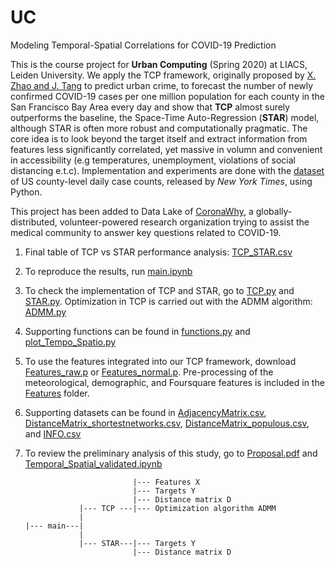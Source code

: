 # UC
Modeling Temporal-Spatial Correlations for COVID-19 Prediction

This is the course project for **Urban Computing** (Spring 2020) at LIACS, Leiden University. We apply the TCP framework, originally proposed by [X. Zhao and J. Tang](https://doi.org/10.1145/3132847.3133024) to predict urban crime, to forecast the number of newly confirmed COVID-19 cases per one million population for each county in the San Francisco Bay Area every day and show that **TCP** almost surely outperforms the baseline, the Space-Time Auto-Regression (**STAR**) model, although STAR is often more robust and computationally pragmatic. The core idea is to look beyond the target itself and extract information from features less significantly correlated, yet massive in volumn and convenient in accessibility (e.g temperatures, unemployment, violations of social distancing e.t.c). Implementation and experiments are done with the [dataset](https://query.data.world/s/7ifvvpyy23sa2fciuvcygehakxlnnv) of US county-level daily case counts, released by *New York Times*, using Python.

This project has been added to Data Lake of [CoronaWhy](https://www.coronawhy.org/), a globally-distributed, volunteer-powered research organization trying to assist the medical community to answer key questions related to COVID-19.

1. Final table of TCP vs STAR performance analysis: [TCP_STAR.csv](https://github.com/PawinData/UC/blob/SFBA/TCP_STAR.csv)

2. To reproduce the results, run [main.ipynb](https://github.com/PawinData/UC/blob/SFBA/main.ipynb)

3. To check the implementation of TCP and STAR, go to [TCP.py](https://github.com/PawinData/UC/blob/SFBA/TCP.py) and [STAR.py](https://github.com/PawinData/UC/blob/SFBA/STAR.py). Optimization in TCP is carried out with the ADMM algorithm: [ADMM.py](https://github.com/PawinData/UC/blob/SFBA/ADMM.py)

4. Supporting functions can be found in [functions.py](https://github.com/PawinData/UC/blob/SFBA/functions.py) and [plot_Tempo_Spatio.py](https://github.com/PawinData/UC/blob/SFBA/plot_Tempo_Spatio.py)

5. To use the features integrated into our TCP framework, download [Features_raw.p](https://github.com/PawinData/UC/blob/SFBA/FEATURES_raw.p) or [Features_normal.p](https://github.com/PawinData/UC/blob/SFBA/FEATURES_normal.p). Pre-processing of the meteorological, demographic, and Foursquare features is included in the [Features](https://github.com/PawinData/UC/tree/SFBA/Features) folder.

6. Supporting datasets can be found in [AdjacencyMatrix.csv](https://github.com/PawinData/UC/blob/SFBA/AdjacencyMatrix.csv), [DistanceMatrix_shortestnetworks.csv](https://github.com/PawinData/UC/blob/SFBA/DistanceMatrix_shortestnetworks.csv), [DistanceMatrix_populous.csv](https://github.com/PawinData/UC/blob/SFBA/DistanceMatrix_populous.csv), and [INFO.csv](https://github.com/PawinData/UC/blob/SFBA/INFO.csv)

7. To review the preliminary analysis of this study, go to [Proposal.pdf](https://github.com/PawinData/UC/blob/SFBA/Proposal.pdf) and [Temporal_Spatial_validated.ipynb](https://github.com/PawinData/UC/blob/SFBA/Temporal_Spatial_validated.ipynb)

                               |--- Features X                  
                               |--- Targets Y                   
                               |--- Distance matrix D           
                   |--- TCP ---|--- Optimization algorithm ADMM 
                   |
       |--- main---|                                               
                   |
                   |--- STAR---|--- Targets Y                  
                               |--- Distance matrix D           
